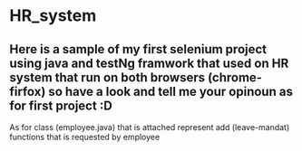 # HR_system
Here is a sample of my first selenium project using java and testNg framwork that used on HR system that run on both browsers (chrome-firfox)
so have a look and tell me your opinoun as for first project :D 
--------
As for class (employee.java) that is attached represent add (leave-mandat) functions that is requested by employee 

